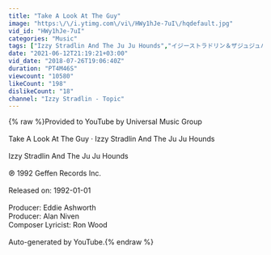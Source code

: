 ```yaml
---
title: "Take A Look At The Guy"
image: "https:\/\/i.ytimg.com\/vi\/HWy1hJe-7uI\/hqdefault.jpg"
vid_id: "HWy1hJe-7uI"
categories: "Music"
tags: ["Izzy Stradlin And The Ju Ju Hounds","イジーストラドリン＆ザジュジュハウンズ","イジー・ストラドリン＆ザ・ジュ・ジュ・ハウンズ"]
date: "2021-06-12T21:19:21+03:00"
vid_date: "2018-07-26T19:06:40Z"
duration: "PT4M46S"
viewcount: "10580"
likeCount: "198"
dislikeCount: "18"
channel: "Izzy Stradlin - Topic"
---
```

{% raw %}Provided to YouTube by Universal Music Group<br /><br />Take A Look At The Guy · Izzy Stradlin And The Ju Ju Hounds<br /><br />Izzy Stradlin And The Ju Ju Hounds<br /><br />℗ 1992 Geffen Records Inc.<br /><br />Released on: 1992-01-01<br /><br />Producer: Eddie Ashworth<br />Producer: Alan Niven<br />Composer  Lyricist: Ron Wood<br /><br />Auto-generated by YouTube.{% endraw %}
